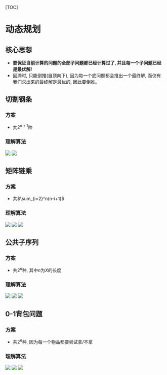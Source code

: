 [TOC]
# 动态规划
## 核心思想
- **要保证当前计算的问题的全部子问题都已经计算过了, 并且每一个子问题已经是最优解!**
- 回溯时, 只能倒推(自顶向下), 因为每一个底问题都会推出一个最终解, 而仅有我们求出来的最终解是最优的, 因此要倒推。
## 切割钢条
### 方案
- 共$2^{n+1}$种
### 理解算法
![](../Resources/1_页面_01.png)
![](../Resources/1_页面_02.png)
## 矩阵链乘
### 方案
- 共$\sum_{i=2}^n(n-i+1)$
### 理解算法
![](../Resources/1_页面_03.png)
![](../Resources/1_页面_04.png)
![](../Resources/1_页面_05.png)
## 公共子序列
### 方案
- 共$2^n$种, 其中$n$为$X$的长度
### 理解算法
![](../Resources/1_页面_06.png)
![](../Resources/1_页面_07.png)
![](../Resources/1_页面_08.png)

## 0-1背包问题
### 方案
- 共$2^n$种, 因为每一个物品都要尝试拿/不拿
### 理解算法
![](../Resources/1_页面_09.png)
![](../Resources/1_页面_10.png)
![](../Resources/1_页面_11.png)
